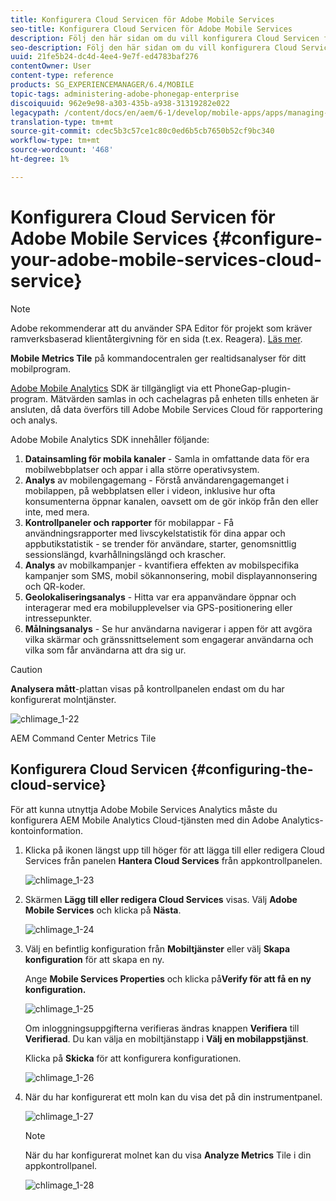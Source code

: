 ```yaml
---
title: Konfigurera Cloud Servicen för Adobe Mobile Services
seo-title: Konfigurera Cloud Servicen för Adobe Mobile Services
description: Följ den här sidan om du vill konfigurera Cloud Servicen för Adobe Mobile Services.
seo-description: Följ den här sidan om du vill konfigurera Cloud Servicen för Adobe Mobile Services.
uuid: 21fe5b24-dc4d-4ee4-9e7f-ed4783baf276
contentOwner: User
content-type: reference
products: SG_EXPERIENCEMANAGER/6.4/MOBILE
topic-tags: administering-adobe-phonegap-enterprise
discoiquuid: 962e9e98-a303-435b-a938-31319282e022
legacypath: /content/docs/en/aem/6-1/develop/mobile-apps/apps/managing-aem-mobile-apps/configure-your-adobe-phonegap-build-cloud-service1
translation-type: tm+mt
source-git-commit: cdec5b3c57ce1c80c0ed6b5cb7650b52cf9bc340
workflow-type: tm+mt
source-wordcount: '468'
ht-degree: 1%

---
```



# Konfigurera Cloud Servicen för Adobe Mobile Services {#configure-your-adobe-mobile-services-cloud-service}

>[!NOTE]
>
>Adobe rekommenderar att du använder SPA Editor för projekt som kräver ramverksbaserad klientåtergivning för en sida (t.ex. Reagera). [Läs mer](/help/sites-developing/spa-overview.md).

**Mobile Metrics Tile** på kommandocentralen ger realtidsanalyser för ditt mobilprogram.

[Adobe Mobile Analytics](https://www.adobe.com/ca/solutions/digital-analytics/mobile-web-apps-analytics.html) SDK är tillgängligt via ett PhoneGap-plugin-program. Mätvärden samlas in och cachelagras på enheten tills enheten är ansluten, då data överförs till Adobe Mobile Services Cloud för rapportering och analys.

Adobe Mobile Analytics SDK innehåller följande:

1. **Datainsamling för mobila kanaler**  - Samla in omfattande data för era mobilwebbplatser och appar i alla större operativsystem.
1. **Analys**  av mobilengagemang - Förstå användarengagemanget i mobilappen, på webbplatsen eller i videon, inklusive hur ofta konsumenterna öppnar kanalen, oavsett om de gör inköp från den eller inte, med mera.
1. **Kontrollpaneler och rapporter**  för mobilappar - Få användningsrapporter med livscykelstatistik för dina appar och appbutikstatistik - se trender för användare, starter, genomsnittlig sessionslängd, kvarhållningslängd och krascher.
1. **Analys**  av mobilkampanjer - kvantifiera effekten av mobilspecifika kampanjer som SMS, mobil sökannonsering, mobil displayannonsering och QR-koder.
1. **Geolokaliseringsanalys**  - Hitta var era appanvändare öppnar och interagerar med era mobilupplevelser via GPS-positionering eller intressepunkter.
1. **Målningsanalys**  - Se hur användarna navigerar i appen för att avgöra vilka skärmar och gränssnittselement som engagerar användarna och vilka som får användarna att dra sig ur.

>[!CAUTION]
>
>**Analysera mått**-plattan visas på kontrollpanelen endast om du har konfigurerat molntjänster.

![chlimage_1-22](assets/chlimage_1-22.png)

AEM Command Center Metrics Tile

## Konfigurera Cloud Servicen {#configuring-the-cloud-service}

För att kunna utnyttja Adobe Mobile Services Analytics måste du konfigurera AEM Mobile Analytics Cloud-tjänsten med din Adobe Analytics-kontoinformation.

1. Klicka på ikonen längst upp till höger för att lägga till eller redigera Cloud Services från panelen **Hantera Cloud Services** från appkontrollpanelen.

   ![chlimage_1-23](assets/chlimage_1-23.png)

1. Skärmen **Lägg till eller redigera Cloud Services** visas. Välj **Adobe Mobile Services** och klicka på **Nästa**.

   ![chlimage_1-24](assets/chlimage_1-24.png)

1. Välj en befintlig konfiguration från **Mobiltjänster** eller välj **Skapa konfiguration** för att skapa en ny.

   Ange **Mobile Services Properties** och klicka på&#x200B;**Verify för att få en ny konfiguration.**

   ![chlimage_1-25](assets/chlimage_1-25.png)

   Om inloggningsuppgifterna verifieras ändras knappen **Verifiera** till **Verifierad**. Du kan välja en mobiltjänstapp i **Välj en mobilappstjänst**.

   Klicka på **Skicka** för att konfigurera konfigurationen.

   ![chlimage_1-26](assets/chlimage_1-26.png)

1. När du har konfigurerat ett moln kan du visa det på din instrumentpanel.

   ![chlimage_1-27](assets/chlimage_1-27.png)

   >[!NOTE]
   >
   >När du har konfigurerat molnet kan du visa **Analyze Metrics** Tile i din appkontrollpanel.

   ![chlimage_1-28](assets/chlimage_1-28.png)

